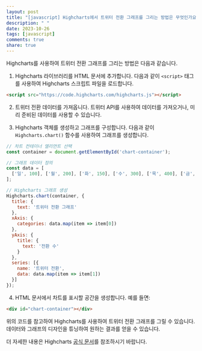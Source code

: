 ```yaml
---
layout: post
title: "[javascript] Highcharts에서 트위터 전환 그래프를 그리는 방법은 무엇인가요?"
description: " "
date: 2023-10-26
tags: [javascript]
comments: true
share: true
---
```


Highcharts를 사용하여 트위터 전환 그래프를 그리는 방법은 다음과 같습니다.

1. Highcharts 라이브러리를 HTML 문서에 추가합니다. 다음과 같이 `<script>` 태그를 사용하여 Highcharts 스크립트 파일을 로드합니다.
```html
<script src="https://code.highcharts.com/highcharts.js"></script>
```

2. 트위터 전환 데이터를 가져옵니다. 트위터 API를 사용하여 데이터를 가져오거나, 미리 준비된 데이터를 사용할 수 있습니다.

3. Highcharts 객체를 생성하고 그래프를 구성합니다. 다음과 같이 `Highcharts.chart()` 함수를 사용하여 그래프를 생성합니다.
```javascript
// 차트 컨테이너 엘리먼트 선택
const container = document.getElementById('chart-container');

// 그래프 데이터 정의
const data = [
  ['일', 100], ['월', 200], ['화', 150], ['수', 300], ['목', 400], ['금', 250], ['토', 350]
];

// Highcharts 그래프 생성
Highcharts.chart(container, {
  title: {
    text: '트위터 전환 그래프'
  },
  xAxis: {
    categories: data.map(item => item[0])
  },
  yAxis: {
    title: {
      text: '전환 수'
    }
  },
  series: [{
    name: '트위터 전환',
    data: data.map(item => item[1])
  }]
});
```

4. HTML 문서에서 차트를 표시할 공간을 생성합니다. 예를 들면:
```html
<div id="chart-container"></div>
```

위의 코드를 참고하여 Highcharts를 사용하여 트위터 전환 그래프를 그릴 수 있습니다. 데이터와 그래프의 디자인을 튜닝하여 원하는 결과를 얻을 수 있습니다.

더 자세한 내용은 Highcharts [공식 문서](https://www.highcharts.com/)를 참조하시기 바랍니다.
